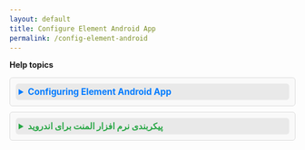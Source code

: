 ```yaml
---
layout: default
title: Configure Element Android App
permalink: /config-element-android
---
```

<style>
details {
  background-color: #f9f9f9;
  border: 1px solid #ddd;
  padding: 10px;
  margin-bottom: 10px;
  border-radius: 5px;
}

summary {
  font-size: 1.1em;
  font-weight: bold;
  cursor: pointer;
  padding: 5px;
  background-color: #e9e9e9;
  border-radius: 5px;
  transition: background-color 0.3s ease;
}

summary:hover {
  background-color: #d3d3d3;
}

details[open] summary {
  color: #007BFF;
}
</style>

**Help topics**

<details>
  <summary style="font-weight: bold; color: #007bff;">Configuring Element Android App</summary>
  <br />
  <ul>
    <li>Update the matrix server to **chat.jirjirak.net**.</li>
    <li style="list-style-type:none;">
      <img src="/assets/images/config-element-android-landing.png" alt="config-element-android-landing" height="400" />
    </li>
    <li>Select the **"Continue with Gooyan"** option for Single Sign-On (SSO) authentication.</li>
    <li style="list-style-type:none;">
      <img src="/assets/images/config-element-android-update-server.png" alt="config-element-android-update-server" height="400" />
    </li>
    <li>Log in using your Gooyan account credentials.</li>
    <li style="list-style-type:none;">
      <img src="/assets/images/config-element-android-sso.png" alt="config-element-android-sso" height="400" />
    </li>
  </ul>
</details>

<details>
  <summary style="font-weight: bold; color: #28a745;">پیکربندی نرم افزار المنت برای اندروید</summary>
  
  - سرور ماتریس را به **chat.jirjirak.net** تغییر دهید.

    <img src="/assets/images/config-element-android-landing.png" alt="config-element-android-landing" height="400" />
    
  - گزینه **"ادامه با گویان"** را برای احراز هویت تک‌امضاء (SSO) انتخاب کنید.

    <img src="/assets/images/config-element-android-update-server.png" alt="config-element-android-update-server" height="400" />
    
  - با استفاده از اطلاعات کاربری خود در گویان وارد سیستم شوید.

    <img src="/assets/images/config-element-android-sso.png" alt="config-element-android-sso" height="400" />

</details>
